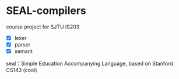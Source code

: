 # SEAL-compilers

course project for SJTU IS203

- [x] lexer
- [x] parser
- [x] semant

seal：Simple Education Accompanying Language, based on Stanford CS143 (cool)
